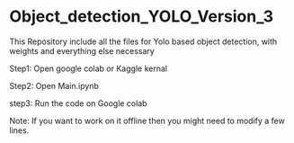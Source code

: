 # Object_detection_YOLO_Version_3
This Repository include all the files for Yolo based object detection, with weights and everything else necessary 

Step1:
Open google colab or Kaggle kernal

Step2:
Open Main.ipynb

step3: 
Run the code on Google colab

Note: If you want to work on it offline then you might need to modify a few lines.
